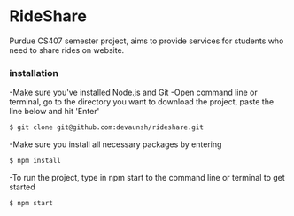 # RideShare
Purdue CS407 semester project, aims to provide services for students who need to share rides on website.
### installation
-Make sure you've installed Node.js and Git
-Open command line or terminal, go to the directory you want to download the project, paste the line below and hit 'Enter'
```sh
$ git clone git@github.com:devaunsh/rideshare.git
```
-Make sure you install all necessary packages by entering
```sh
$ npm install
```
-To run the project, type in npm start to the command line or terminal to get started
```sh
$ npm start
```
